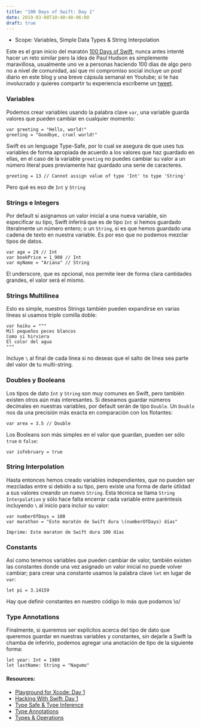 ```yaml
---
title: "100 Days of Swift: Day 1"
date: 2019-03-08T10:40:40-06:00
draft: true
---
```


* Scope:  Variables, Simple Data Types & String Interpolation

Este es el gran inicio del maratón [100 Days of Swift](https://hackingwithswift.com/100), nunca antes intenté hacer un reto
similar pero la idea de Paul Hudson es simplemente maravillosa, usualmente uno ve a personas haciendo 100 días de algo 
pero no a nivel de comunidad, así que mi compromiso social incluye un post diario en este blog y una breve cápsula semanal en Youtube;
si te has involucrado y quieres compartir tu experiencia escríbeme un [tweet](https://twitter.com/gowtski).

### Variables
Podemos crear variables usando la palabra clave `var`, una variable guarda valores que pueden cambiar en cualquier momento:
```
var greeting = "Hello, world!"
greeting = "Goodbye, cruel world!"
```

Swift es un lenguage Type-Safe, por lo cual se asegura de que uses tus variables de forma apropiada de acuerdo a los valores que haz
guardado en ellas, en el caso de la variable `greeting` no puedes cambiar su valor a un número literal pues previamente haz guardado 
una serie de caracteres.
```
greeting = 13 // Cannot assign value of type 'Int' to type 'String'
```

Pero qué es eso de `Int` y `String`

### Strings e Integers
Por default si asignamos un valor inicial a una nueva variable, sin especificar su tipo, Swift inferirá que es de tipo `Int`
si hemos guardado literalmente un número entero; o un `String`, si es que hemos guardado una cadena de texto en nuestra variable.
Es por eso que no podemos mezclar tipos de datos.
```
var age = 29 // Int
var bookPrice = 1_900 // Int 
var myName = "Ariana" // String
```
El underscore, que es opcional, nos permite leer de forma clara cantidades grandes, el valor será el mismo.

### Strings Multilinea
Esto es simple, nuestros Strings también pueden expandirse en varias líneas si usamos triple comilla doble:
```
var haiku = """
Mil pequeños peces blancos
Como si hirviera
El color del agua
"""
```

Incluye `\` al final de cada línea si no deseas que el salto de línea sea parte del valor de tu multi-string.

### Doubles y Booleans
Los tipos de dato `Int` y `String` son muy comunes en Swift, pero también existen otros aún más interesantes. Si deseamos guardar
números decimales en nuestras variables, por default serán de tipo `Double`. Un `Double` nos da una precisión más exacta en comparación 
con los flotantes:
```
var area = 3.5 // Double
```

Los Booleans son más simples en el valor que guardan, pueden ser sólo `true` o `false`:
``` 
var isFebruary = true
```

### String Interpolation
Hasta entonces hemos creado variables independientes, que no pueden ser mezcladas entre si debido a su tipo, pero existe una forma
de darle útlidad a sus valores creando un nuevo `String`. Esta técnica se llama `String Interpolation` y sólo hace falta encerrar cada variable entre
paréntesis incluyendo `\` al inicio para incluir su valor:
```
var numberOfDays = 100
var marathon = "Este maratón de Swift dura \(numberOfDays) días"

Imprime: Este maraton de Swift dura 100 días
```

### Constants
Así como tenemos variables que pueden cambiar de valor, también existen las constantes donde una vez asignado un valor inicial no puede volver cambiar;
para crear una constante usamos la palabra clave `let` en lugar de `var`:
```
let pi = 3.14159
```
Hay que definir constantes en nuestro código lo más que podamos \o/

### Type Annotations
Finalmente, si queremos ser explícitos acerca del tipo de dato que queremos guardar en nuestras variables y constantes, sin dejarle a Swift la chamba 
de inferirlo, podemos agregar una anotación de tipo de la siguiente forma:
```
let year: Int = 1989
let lastName: String = "Nagumo"
```

#### Resources:

* [Playground for Xcode: Day 1](https://github.com/shhnagumo/swift-playground/blob/master/0-100-days-of-swift/1-day.swift)
* [Hacking With Swift: Day 1](https://www.hackingwithswift.com/100/1)
* [Type Safe & Type Inference](https://docs.swift.org/swift-book/LanguageGuide/TheBasics.html#ID322)
* [Type Annotations](https://docs.swift.org/swift-book/LanguageGuide/TheBasics.html#ID310)
* [Types & Operations](https://www.raywenderlich.com/6364-swift-tutorial-part-2-types-and-operations)
